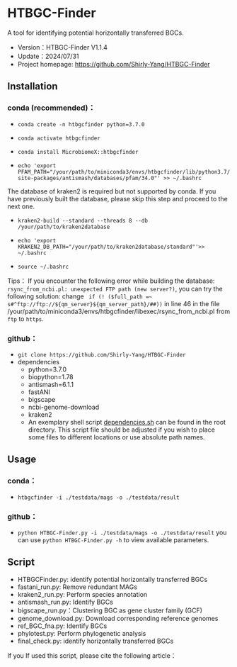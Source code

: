# HTBGC-Finder
A tool for identifying potential horizontally transferred BGCs.
- Version：HTBGC-Finder V1.1.4
- Update：2024/07/31
- Project homepage: https://github.com/Shirly-Yang/HTBGC-Finder

## Installation

### conda (recommended)：

- ` conda create -n htbgcfinder python=3.7.0 `
  
- ` conda activate htbgcfinder `

- ` conda install MicrobiomeX::htbgcfinder `

- `echo 'export PFAM_PATH="/your/path/to/miniconda3/envs/htbgcfinder/lib/python3.7/site-packages/antismash/databases/pfam/34.0"' >> ~/.bashrc `

The database of kraken2 is required but not supported by conda. If you have previously built the database, please skip this step and proceed to the next one.
- ` kraken2-build --standard --threads 8 --db /your/path/to/kraken2database `

 
- `echo 'export KRAKEN2_DB_PATH="/your/path/to/kraken2database/standard"'>> ~/.bashrc `
  
- `source ~/.bashrc `
  
Tips：
If you encounter the following error while building the database: `rsync_from_ncbi.pl: unexpected FTP path (new server?)`, 
you can try the following solution: 
change `  if (! ($full_path =~ s#^ftp://ftp://${qm_server}${qm_server_path}/##)) ` in line 46
 in the file /your/path/to/miniconda3/envs/htbgcfinder/libexec/rsync_from_ncbi.pl from ` ftp ` to ` https `.


### github：
- ` git clone https://github.com/Shirly-Yang/HTBGC-Finder `
- dependencies
    - python=3.7.0
    - biopython=1.78
    - antismash=6.1.1
    - fastANI 
    - bigscape
    - ncbi-genome-download
    - kraken2
  - An exemplary shell script [dependencies.sh](https://github.com/Shirly-Yang/HTBGC-Finder/blob/master/dependency.sh) can be found in the root directory.
  This script file should be adjusted if you wish to place some files to different locations or use absolute path names.

## Usage

### conda：
- `htbgcfinder -i ./testdata/mags -o ./testdata/result`

### github：
- ` python HTBGC-Finder.py -i ./testdata/mags -o ./testdata/result `
you can use `python HTBGC-Finder.py -h` to view available parameters.

## Script
-  HTBGCFinder.py: identify potential horizontally transferred BGCs
-  fastani_run.py: Remove redundant MAGs
-  kraken2_run.py: Perform species annotation
-  antismash_run.py: Identify BGCs
-  bigscape_run.py：Clustering BGC as gene cluster family (GCF)
-  genome_download.py: Download corresponding reference genomes
-  ref_BGC_fna.py: Identify BGCs
-  phylotest.py: Perform phylogenetic analysis
-  final_check.py: identify horizontally transferred BGCs


If you If used this script, please cite the following article：



